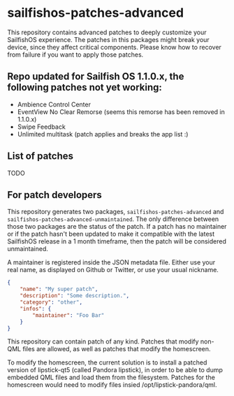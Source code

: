 # sailfishos-patches-advanced

This repository contains advanced patches to deeply customize your SailfishOS experience.
The patches in this packages might break your device, since they affect critical components.
Please know how to recover from failure if you want to apply those patches.

## Repo updated for Sailfish OS 1.1.0.x, the following patches not yet working:

* Ambience Control Center
* EventView No Clear Remorse (seems this remorse has been removed in 1.1.0.x)
* Swipe Feedback
* Unlimited multitask (patch applies and breaks the app list :)

## List of patches

TODO

## For patch developers

This repository generates two packages, `sailfishos-patches-advanced` and `sailfishos-patches-advanced-unmaintained`.
The only difference between those two packages are the status of the patch. If a patch has no maintainer
or if the patch hasn't been updated to make it compatible with the latest SailfishOS release in a 1 month
timeframe, then the patch will be considered unmaintained.

A maintainer is registered inside the JSON metadata file. Either use your real name, as displayed
on Github or Twitter, or use your usual nickname.

```json
{
    "name": "My super patch",
    "description": "Some description.",
    "category": "other",
    "infos": {
        "maintainer": "Foo Bar"
    }
}

```

This repository can contain patch of any kind. Patches that modify non-QML files are allowed,
as well as patches that modify the homescreen. 

To modify the homescreen, the current solution is to install a patched version of lipstick-qt5
(called Pandora lipstick), in order to be able to dump embedded QML files and load them from the
filesystem. Patches for the homescreen would need to modify files insied /opt/lipstick-pandora/qml.

